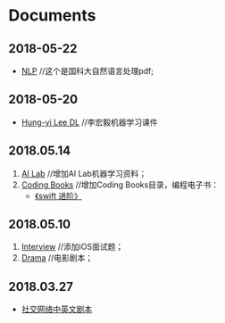 # Documents

## 2018-05-22
* [NLP](https://github.com/usiege/Documents/tree/master/NLP) //这个是国科大自然语言处理pdf;

## 2018-05-20
* [Hung-yi Lee DL](https://github.com/usiege/Documents/tree/master/Hung-yi%20Lee%20DL) //李宏毅机器学习课件

## 2018.05.14
1. [AI Lab](https://github.com/usiege/Documents/tree/master/AI%20Lab) 	//增加AI Lab机器学习资料；
2. [Coding Books](https://github.com/usiege/Documents/tree/master/Coding%20Books) //增加Coding Books目录，编程电子书：
	* [《swift 进阶》](https://github.com/usiege/Documents/tree/master/Coding%20Books/swift%20%E8%BF%9B%E9%98%B6)

## 2018.05.10
1. [Interview](https://github.com/usiege/Documents/tree/master/Interview) //添加iOS面试题；
2. [Drama](https://github.com/usiege/Documents/tree/master/Drama)	 //电影剧本；

## 2018.03.27
* [社交网络中英文剧本](https://github.com/usiege/Documents/blob/master/Drama/%E7%A4%BE%E4%BA%A4%E7%BD%91%E7%BB%9C%E4%B8%AD%E8%8B%B1%E6%96%87%E5%89%A7%E6%9C%AC.pdf)